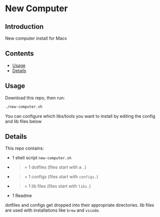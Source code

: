 # New Computer

## Introduction

New computer install for Macs

## Contents

- [Usage](#usage)
- [Details](#details)

## Usage

Download this repo, then run:

```bash
./new-computer.sh
```

You can configure which libs/tools you want to install by editing the config and lib files below

## Details

This repo contains:
- 1 shell script `new-computer.sh`
- >= 1 dotfiles (files start with a `.`)
- >= 1 configs (files start with `configs.`)
- >= 1 lib files (files start with `libs.`)
- 1 Readme

dotfiles and configs get dropped into their appropriate directories.
lib files are used with installations like `brew` and `vscode`.
